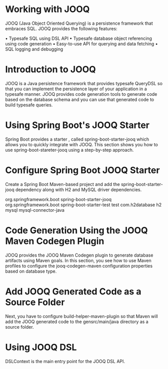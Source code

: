 
# Working with JOOQ

JOOQ (Java Object Oriented Querying) is a persistence framework that embraces SQL. JOOQ provides the following features:

• Typesafe SQL using DSL API
• Typesafe database object referencing using code generation 
• Easy-to-use API for querying and data fetching
• SQL logging and debugging

# Introduction to JOOQ

JOOQ is a Java persistence framework that provides typesafe QueryDSL so that you can implement the persistence layer of your application in a typesafe manner. JOOQ provides code generation tools to generate code based on the database schema and you can use that generated code to build typesafe queries.

# Using Spring Boot's JOOQ Starter
Spring Boot provides a starter , called spring-boot-starter-jooq which allows you to quickly integrate with JOOQ.
This section shows you how to use spring-boot-stareter-jooq using a step-by-step approach.

# Configure Spring Boot JOOQ Starter

Create a Spring Boot Maven-based project and add the spring-boot-starter-jooq dependency along with H2 and MySQL driver dependencies.

<dependency>
    <groupId>org.springframework.boot</groupId>
    <artifactId>spring-boot-starter-jooq</artifactId>
</dependency>
<dependency>
    <groupId>org.springframework.boot</groupId>
    <artifactId>spring-boot-starter-test</artifactId>
    <scope>test</scope>
</dependency>
<dependency>
    <groupId>com.h2database</groupId>
    <artifactId>h2</artifactId>
</dependency>
<dependency>
    <groupId>mysql</groupId>
    <artifactId>mysql-connector-java</artifactId>
</dependency>


# Code Generation Using the JOOQ Maven Codegen Plugin

JOOQ provides the JOOQ Maven Codegen plugin to generate database artifacts using Maven goals. In this section, you see how to use Maven profiles to configure the jooq-codegen-maven configuration properties based on database type.

# Add JOOQ Generated Code as a Source Folder

Next, you have to configure build-helper-maven-plugin so that Maven will add the JOOQ generated code
to the gensrc/main/java directory as a source folder.

# Using JOOQ DSL
DSLContext is the main entry point for the JOOQ DSL API. 
